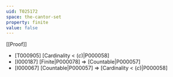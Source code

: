 ```yaml
---
uid: T025172
space: the-cantor-set
property: finite
value: false
---
```

[[Proof]]

* [T000905] [Cardinality < $\mathfrak(c)$|P000058]
* [I000187] [Finite|P000078] => [Countable|P000057]
* [I000067] [Countable|P000057] => [Cardinality < $\mathfrak(c)$|P000058]

